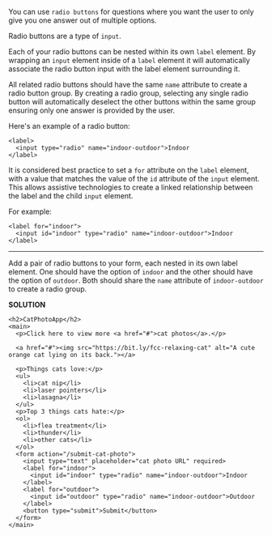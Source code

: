 You can use `radio buttons` for questions where you want the user to only give you one answer out of multiple options.

Radio buttons are a type of `input`.

Each of your radio buttons can be nested within its own `label` element. 
By wrapping an `input` element inside of a `label` element it will automatically associate the radio button input with the label element surrounding it.

All related radio buttons should have the same `name` attribute to create a radio button group. By creating a radio group, selecting any single radio button will automatically deselect the other buttons within the same group ensuring only one answer is provided by the user.

Here's an example of a radio button:
```
<label> 
  <input type="radio" name="indoor-outdoor">Indoor 
</label>
```
It is considered best practice to set a `for` attribute on the `label` element, 
with a value that matches the value of the `id` attribute of the `input` element. 
This allows assistive technologies to create a linked relationship between the label and the child `input` element. 

For example:
```
<label for="indoor"> 
  <input id="indoor" type="radio" name="indoor-outdoor">Indoor 
</label>
```

---

Add a pair of radio buttons to your form, each nested in its own label element. 
One should have the option of `indoor` and the other should have the option of `outdoor`.
Both should share the `name` attribute of `indoor-outdoor` to create a radio group.

**SOLUTION**

```
<h2>CatPhotoApp</h2>
<main>
  <p>Click here to view more <a href="#">cat photos</a>.</p>
  
  <a href="#"><img src="https://bit.ly/fcc-relaxing-cat" alt="A cute orange cat lying on its back."></a>
  
  <p>Things cats love:</p>
  <ul>
    <li>cat nip</li>
    <li>laser pointers</li>
    <li>lasagna</li>
  </ul>
  <p>Top 3 things cats hate:</p>
  <ol>
    <li>flea treatment</li>
    <li>thunder</li>
    <li>other cats</li>
  </ol>
  <form action="/submit-cat-photo">
    <input type="text" placeholder="cat photo URL" required>
    <label for="indoor">
      <input id="indoor" type="radio" name="indoor-outdoor">Indoor
    </label>
    <label for="outdoor">
      <input id="outdoor" type="radio" name="indoor-outdoor">Outdoor
    </label>
    <button type="submit">Submit</button>
  </form>
</main>
```
